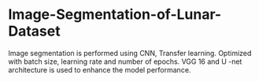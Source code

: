 # Image-Segmentation-of-Lunar-Dataset
Image segmentation is performed using CNN, Transfer learning. Optimized with batch size, learning rate and number of epochs.
VGG 16 and U -net architecture is used to enhance the model performance.

